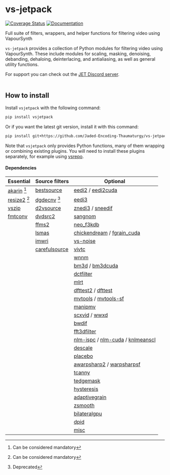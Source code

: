 # vs-jetpack

[![Coverage Status](https://coveralls.io/repos/github/Jaded-Encoding-Thaumaturgy/vs-jetpack/badge.svg?branch=main)](https://coveralls.io/github/Jaded-Encoding-Thaumaturgy/vs-jetpack?branch=main)
[![Documentation](https://img.shields.io/badge/API%20Docs-purple)](https://jaded-encoding-thaumaturgy.github.io/vs-jetpack/)



Full suite of filters, wrappers, and helper functions for filtering video using VapourSynth

`vs-jetpack` provides a collection of Python modules for filtering video using VapourSynth.
These include modules for scaling, masking, denoising, debanding, dehaloing, deinterlacing,
and antialiasing, as well as general utility functions.

For support you can check out the [JET Discord server](https://discord.gg/XTpc6Fa9eB). <br><br>

## How to install

Install `vsjetpack` with the following command:

```sh
pip install vsjetpack
```

Or if you want the latest git version, install it with this command:

```sh
pip install git+https://github.com/Jaded-Encoding-Thaumaturgy/vs-jetpack.git
```

Note that `vsjetpack` only provides Python functions,
many of them wrapping or combining existing plugins.
You will need to install these plugins separately,
for example using [vsrepo](https://github.com/vapoursynth/vsrepo).

#### Dependencies

| **Essential**                          | **Source filters**                     | **Optional**                          |
|----------------------------------------|----------------------------------------|---------------------------------------|
| [akarin](https://github.com/AkarinVS/vapoursynth-plugin) [^1] | [bestsource](https://github.com/vapoursynth/bestsource) | [eedi2](https://github.com/HomeOfVapourSynthEvolution/VapourSynth-EEDI2) / [eedi2cuda](https://github.com/hooke007/VapourSynth-EEDI2CUDA) |
| [resize2](https://github.com/Jaded-Encoding-Thaumaturgy/vapoursynth-resize2) [^1] | [dgdecnv](https://www.rationalqm.us/dgdecnv/dgdecnv.html) [^2] | [eedi3](https://github.com/HomeOfVapourSynthEvolution/VapourSynth-EEDI3) |
| [vszip](https://github.com/dnjulek/vapoursynth-zip) | [d2vsource](https://github.com/dwbuiten/d2vsource) | [znedi3](https://github.com/sekrit-twc/znedi3) / [sneedif](https://github.com/Jaded-Encoding-Thaumaturgy/vapoursynth-SNEEDIF) |
| [fmtconv](https://gitlab.com/EleonoreMizo/fmtconv/) | [dvdsrc2](https://github.com/jsaowji/dvdsrc2) | [sangnom](https://github.com/dubhater/vapoursynth-sangnom) |
|                                        | [ffms2](https://github.com/FFMS/ffms2) | [neo_f3kdb](https://github.com/HomeOfAviSynthPlusEvolution/neo_f3kdb) |
|                                        | [lsmas](https://github.com/HomeOfAviSynthPlusEvolution/L-SMASH-Works) | [chickendream](https://gitlab.com/EleonoreMizo/chickendream/) / [fgrain_cuda](https://github.com/AmusementClub/vs-fgrain-cuda) |
|                                        | [imwri](https://github.com/vapoursynth/vs-imwri) | [vs-noise](https://github.com/wwww-wwww/vs-noise) |
|                                        | [carefulsource](https://github.com/wwww-wwww/carefulsource) | [vivtc](https://github.com/vapoursynth/vivtc) |
|                                        |                                        | [wnnm](https://github.com/WolframRhodium/VapourSynth-WNNM) |
|                                        |                                        | [bm3d](https://github.com/HomeOfVapourSynthEvolution/VapourSynth-BM3D) / [bm3dcuda](https://github.com/WolframRhodium/VapourSynth-BM3DCUDA) |
|                                        |                                        | [dctfilter](https://github.com/AmusementClub/VapourSynth-DCTFilter) |
|                                        |                                        | [mlrt](https://github.com/AmusementClub/vs-mlrt) |
|                                        |                                        | [dfttest2](https://github.com/AmusementClub/vs-dfttest2) / [dfttest](https://github.com/HomeOfVapourSynthEvolution/VapourSynth-DFTTest) |
|                                        |                                        | [mvtools](https://github.com/dubhater/vapoursynth-mvtools) / [mvtools-sf](https://github.com/IFeelBloated/vapoursynth-mvtools-sf) |
|                                        |                                        | [manipmv](https://github.com/Mikewando/manipulate-motion-vectors) |
|                                        |                                        | [scxvid](https://github.com/dubhater/vapoursynth-scxvid) / [wwxd](https://github.com/dubhater/vapoursynth-wwxd) |
|                                        |                                        | [bwdif](https://github.com/HomeOfVapourSynthEvolution/VapourSynth-Bwdif) |
|                                        |                                        | [fft3dfilter](https://github.com/AmusementClub/VapourSynth-FFT3DFilter) |
|                                        |                                        | [nlm-ispc](https://github.com/AmusementClub/vs-nlm-ispc) / [nlm-cuda](https://github.com/AmusementClub/vs-nlm-cuda) / [knlmeanscl](https://github.com/Khanattila/KNLMeansCL) |
|                                        |                                        | [descale](https://github.com/Jaded-Encoding-Thaumaturgy/vapoursynth-descale) |
|                                        |                                        | [placebo](https://github.com/sgt0/vs-placebo) |
|                                        |                                        | [awarpsharp2](https://github.com/dubhater/vapoursynth-awarpsharp2) / [warpsharpsf](https://github.com/IFeelBloated/warpsharp) |
|                                        |                                        | [tcanny](https://github.com/HomeOfVapourSynthEvolution/VapourSynth-TCanny) |
|                                        |                                        | [tedgemask](https://github.com/dubhater/vapoursynth-tedgemask) |
|                                        |                                        | [hysteresis](https://github.com/sgt0/vapoursynth-hysteresis) |
|                                        |                                        | [adaptivegrain](https://github.com/Irrational-Encoding-Wizardry/adaptivegrain) |
|                                        |                                        | [zsmooth](https://github.com/adworacz/zsmooth) |
|                                        |                                        | [bilateralgpu](https://github.com/WolframRhodium/VapourSynth-BilateralGPU) |
|                                        |                                        | [dpid](https://github.com/WolframRhodium/VapourSynth-dpid) |
|                                        |                                        | [misc](https://github.com/vapoursynth/vs-miscfilters-obsolete) |

[^1]: Can be considered mandatory
[^2]: Deprecated
